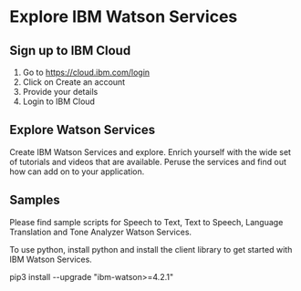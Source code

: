 # Explore IBM Watson Services

## Sign up to IBM Cloud
1. Go to https://cloud.ibm.com/login
2. Click on Create an account
3. Provide your details
4. Login to IBM Cloud 

## Explore Watson Services
Create IBM Watson Services and explore.  Enrich yourself with the wide set of tutorials and videos that are available.  Peruse the services and find out how can add on to your application.

## Samples
Please find sample scripts for Speech to Text, Text to Speech, Language Translation and Tone Analyzer Watson Services.

To use python, install python and install the client library to get started with IBM Watson Services.

pip3 install --upgrade "ibm-watson>=4.2.1"
